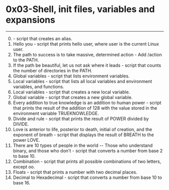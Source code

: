 # 0x03-Shell, init files, variables and expansions
--- 

0. <o> - script that creates an alias.
1. Hello you - script that prints hello user, where user is the current Linux user.
2. The path to success is to take massive, determined action - Add /action to the PATH.
3. If the path be beautiful, let us not ask where it leads - script that counts the number of directories in the PATH.
4. Global variables - script that lists environment variables.
5. Local variables - script that lists all local variables and environment variables, and functions.
6. Local variables - script that creates a new local variable.
7. Global variable - script that creates a new global variable.
8. Every addition to true knowledge is an addition to human power - script that prints the result of the addition of 128 with the value stored in the environment variable TRUEKNOWLEDGE.
9. Divide and rule - script that prints the result of POWER divided by DIVIDE.
10. Love is anterior to life, posterior to death, initial of creation, and the exponent of breath - script that displays the result of BREATH to the power LOVE.
11. There are 10 types of people in the world -- Those who understand binary, and those who don't - script that converts a number from base 2 to base 10.
12. Combination - script that prints all possible combinations of two letters, except oo.
13. Floats - script that prints a number with two decimal places.
14. Decimal to Hexadecimal - script that converts a number from base 10 to base 16.
